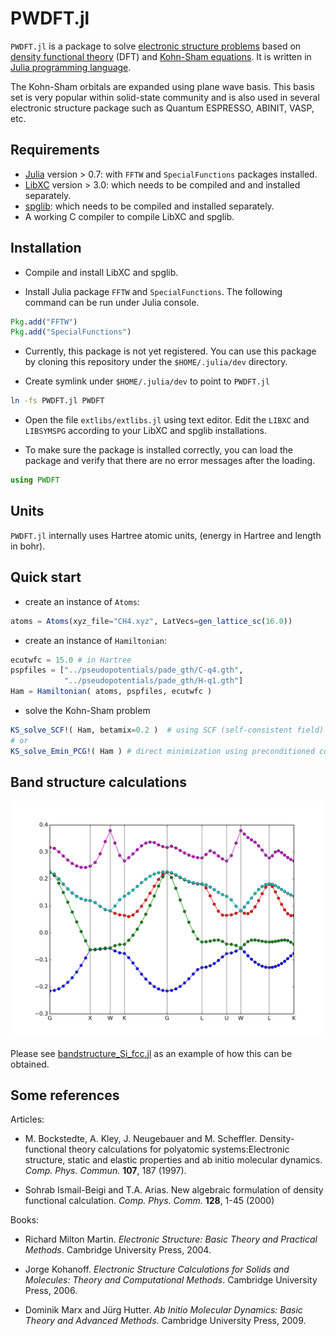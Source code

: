 # PWDFT.jl

`PWDFT.jl` is a package to solve
[electronic structure problems](https://en.wikipedia.org/wiki/Electronic_structure)
based on [density functional theory](https://en.wikipedia.org/wiki/Density_functional_theory)
(DFT) and [Kohn-Sham equations](https://en.wikipedia.org/wiki/Kohn%E2%80%93Sham_equations).
It is written in [Julia programming language](https://julialang.org).

The Kohn-Sham orbitals are expanded using plane wave basis. This basis set is
very popular within solid-state community and is also used in several electronic
structure package such as Quantum ESPRESSO, ABINIT, VASP, etc.

## Requirements

- [Julia](https://julialang.org/downloads) version > 0.7:
  with `FFTW` and `SpecialFunctions` packages installed.
- [LibXC](https://gitlab.com/libxc/libxc) version > 3.0:
  which needs to be compiled and and installed separately.
- [spglib](https://github.com/atztogo/spglib): which needs to be compiled and installed
  separately.
- A working C compiler to compile LibXC and spglib.

## Installation

- Compile and install LibXC and spglib.

- Install Julia package `FFTW` and `SpecialFunctions`. The following
  command can be run under Julia console.

```Julia
Pkg.add("FFTW")
Pkg.add("SpecialFunctions")
```

- Currently, this package is not yet registered. You can use this package by
  cloning this repository under the `$HOME/.julia/dev` directory.

- Create symlink under `$HOME/.julia/dev` to point to `PWDFT.jl`

```bash
ln -fs PWDFT.jl PWDFT
```

- Open the file `extlibs/extlibs.jl` using text editor. Edit the
  `LIBXC` and `LIBSYMSPG` according to your LibXC and spglib installations.

- To make sure the package is installed correctly, you can load the package
  and verify that there are no error messages after the loading.

```julia
using PWDFT
```

## Units

`PWDFT.jl` internally uses Hartree atomic units,
(energy in Hartree and length in bohr).

## Quick start

- create an instance of `Atoms`:

```julia
atoms = Atoms(xyz_file="CH4.xyz", LatVecs=gen_lattice_sc(16.0))
```

- create an instance of `Hamiltonian`:

```julia
ecutwfc = 15.0 # in Hartree
pspfiles = ["../pseudopotentials/pade_gth/C-q4.gth",
            "../pseudopotentials/pade_gth/H-q1.gth"]
Ham = Hamiltonian( atoms, pspfiles, ecutwfc )
```

- solve the Kohn-Sham problem

```julia
KS_solve_SCF!( Ham, betamix=0.2 )  # using SCF (self-consistent field) method
# or
KS_solve_Emin_PCG!( Ham ) # direct minimization using preconditioned conjugate gradient
```

## Band structure calculations

![Band structure of silicon (fcc)](images/bands_Si_fcc.svg)

Please see [bandstructure_Si_fcc.jl](sandbox/bandstructure_Si_fcc.jl) as
an example of how this can be obtained.

## Some references

Articles:

- M. Bockstedte, A. Kley, J. Neugebauer and M. Scheffler. Density-functional theory
  calculations for polyatomic systems:Electronic structure, static and elastic properties
  and ab initio molecular dynamics. *Comp. Phys. Commun.* **107**, 187 (1997).

- Sohrab Ismail-Beigi and T.A. Arias. New algebraic formulation of density functional calculation.
  *Comp. Phys. Comm.* **128**, 1-45 (2000)


Books:

- Richard Milton Martin. *Electronic Structure: Basic Theory and Practical Methods*.
  Cambridge University Press, 2004.

- Jorge Kohanoff. *Electronic Structure Calculations for Solids and Molecules:
  Theory and Computational Methods*.
  Cambridge University Press, 2006.

- Dominik Marx and Jürg Hutter. *Ab Initio Molecular Dynamics: Basic Theory and
  Advanced Methods*. Cambridge University Press, 2009.
